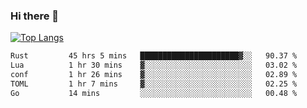 ### Hi there 👋

<!--
**3Xpl0it3r/3Xpl0it3r** is a ✨ _special_ ✨ repository because its `README.md` (this file) appears on your GitHub profile.

Here are some ideas to get you started:

- 🔭 I’m currently working on ...
- 🌱 I’m currently learning ...
- 👯 I’m looking to collaborate on ...
- 🤔 I’m looking for help with ...
- 💬 Ask me about ...
- 📫 How to reach me: ...
- 😄 Pronouns: ...
- ⚡ Fun fact: ...
-->


[![Top Langs](https://github-readme-stats.vercel.app/api/top-langs/?username=3Xpl0it3r&layout=compact)](https://github.com/3Xpl0it3r/3Xpl0it3r)

<!--START_SECTION:waka-->

```txt
Rust         45 hrs 5 mins   ██████████████████████▓░░   90.37 %
Lua          1 hr 30 mins    ▓░░░░░░░░░░░░░░░░░░░░░░░░   03.02 %
conf         1 hr 26 mins    ▓░░░░░░░░░░░░░░░░░░░░░░░░   02.89 %
TOML         1 hr 7 mins     ▓░░░░░░░░░░░░░░░░░░░░░░░░   02.25 %
Go           14 mins         ░░░░░░░░░░░░░░░░░░░░░░░░░   00.48 %
```

<!--END_SECTION:waka-->
